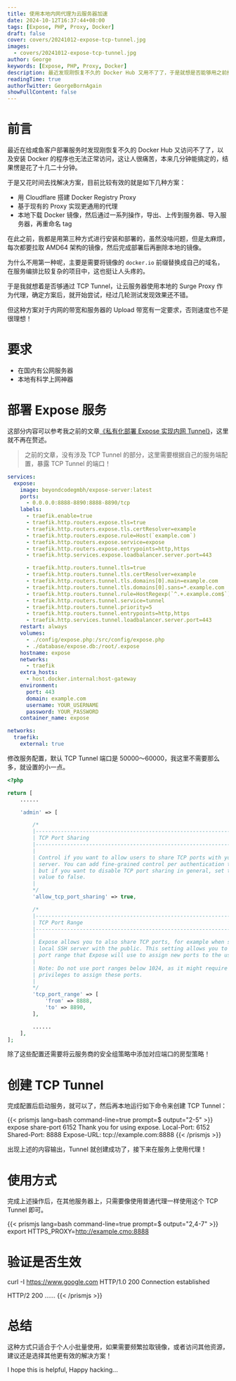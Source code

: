 ```yaml
---
title: 使用本地内网代理为云服务器加速
date: 2024-10-12T16:37:44+08:00
tags: [Expose, PHP, Proxy, Docker]
draft: false
cover: covers/20241012-expose-tcp-tunnel.jpg
images:
  - covers/20241012-expose-tcp-tunnel.jpg
author: George
keywords: [Expose, PHP, Proxy, Docker]
description: 最近发现刚恢复不久的 Docker Hub 又用不了了，于是就想是否能够用之前搭建的 Expose 服务来做 TCP Tunnel……
readingTime: true
authorTwitter: GeorgeBornAgain
showFullContent: false
---
```


# 前言

最近在给咸鱼客户部署服务时发现刚恢复不久的 Docker Hub 又访问不了了，以及安装 Docker 的程序也无法正常访问，这让人很痛苦，本来几分钟能搞定的，结果愣是花了十几二十分钟。

于是又花时间去找解决方案，目前比较有效的就是如下几种方案：

* 用 Cloudflare 搭建 Docker Registry Proxy
* 基于现有的 Proxy 实现更通用的代理
* 本地下载 Docker 镜像，然后通过一系列操作，导出、上传到服务器、导入服务器，再重命名 tag

在此之前，我都是用第三种方式进行安装和部署的，虽然没啥问题，但是太麻烦，每次都要拉取 AMD64 架构的镜像，然后完成部署后再删除本地的镜像。

为什么不用第一种呢，主要是需要将镜像的 `docker.io` 前缀替换成自己的域名，在服务编排比较复杂的项目中，这也挺让人头疼的。

于是我就想着是否够通过 TCP Tunnel，让云服务器使用本地的 Surge Proxy 作为代理，确定方案后，就开始尝试，经过几轮测试发现效果还不错。

但这种方案对于内网的带宽和服务器的 Upload 带宽有一定要求，否则速度也不是很理想！

# 要求

* 在国内有公网服务器
* 本地有科学上网神器

# 部署 Expose 服务

这部分内容可以参考我之前的文章[《私有化部署 Expose 实现内网 Tunnel》](/technology/20240714.md)，这里就不再在赘述。

> 之前的文章，没有涉及 TCP Tunnel 的部分，这里需要根据自己的服务端配置，暴露 TCP Tunnel 的端口！

```yaml
services:
  expose:
    image: beyondcodegmbh/expose-server:latest
    ports:
      - 0.0.0.0:8888-8890:8888-8890/tcp
    labels:
      - traefik.enable=true
      - traefik.http.routers.expose.tls=true
      - traefik.http.routers.expose.tls.certResolver=example
      - traefik.http.routers.expose.rule=Host(`example.com`)
      - traefik.http.routers.expose.service=expose
      - traefik.http.routers.expose.entrypoints=http,https
      - traefik.http.services.expose.loadbalancer.server.port=443

      - traefik.http.routers.tunnel.tls=true
      - traefik.http.routers.tunnel.tls.certResolver=example
      - traefik.http.routers.tunnel.tls.domains[0].main=example.com
      - traefik.http.routers.tunnel.tls.domains[0].sans=*.example.com
      - traefik.http.routers.tunnel.rule=HostRegexp(`^.+.example.com$`)
      - traefik.http.routers.tunnel.service=tunnel
      - traefik.http.routers.tunnel.priority=5
      - traefik.http.routers.tunnel.entrypoints=http,https
      - traefik.http.services.tunnel.loadbalancer.server.port=443
    restart: always
    volumes:
      - ./config/expose.php:/src/config/expose.php
      - ./database/expose.db:/root/.expose
    hostname: expose
    networks:
      - traefik
    extra_hosts:
      - host.docker.internal:host-gateway
    environment:
      port: 443
      domain: example.com
      username: YOUR_USERNAME
      password: YOUR_PASSWORD
    container_name: expose

networks:
  traefik:
    external: true
```

修改服务配置，默认 TCP Tunnel 端口是 50000～60000，我这里不需要那么多，就设置的小一点。

```php
<?php

return [
    ......

    'admin' => [

        /*
        |--------------------------------------------------------------------------
        | TCP Port Sharing
        |--------------------------------------------------------------------------
        |
        | Control if you want to allow users to share TCP ports with your Expose
        | server. You can add fine-grained control per authentication token,
        | but if you want to disable TCP port sharing in general, set this
        | value to false.
        |
        */
        'allow_tcp_port_sharing' => true,

        /*
        |--------------------------------------------------------------------------
        | TCP Port Range
        |--------------------------------------------------------------------------
        |
        | Expose allows you to also share TCP ports, for example when sharing your
        | local SSH server with the public. This setting allows you to define the
        | port range that Expose will use to assign new ports to the users.
        |
        | Note: Do not use port ranges below 1024, as it might require root
        | privileges to assign these ports.
        |
        */
        'tcp_port_range' => [
            'from' => 8888,
            'to' => 8890,
        ],

        ......
    ],
];
```

除了这些配置还需要将云服务商的安全组策略中添加对应端口的房型策略！

# 创建 TCP Tunnel

完成配置后启动服务，就可以了，然后再本地运行如下命令来创建 TCP Tunnel：

{{< prismjs lang=bash command-line=true prompt=$ output="2-5" >}}
expose share-port 6152
Thank you for using expose.
Local-Port:		6152
Shared-Port:	8888
Expose-URL:		tcp://example.com:8888
{{< /prismjs >}}

出现上述的内容输出，Tunnel 就创建成功了，接下来在服务上使用代理！

# 使用方式

完成上述操作后，在其他服务器上，只需要像使用普通代理一样使用这个 TCP Tunnel 即可。

{{< prismjs lang=bash command-line=true prompt=$ output="2,4-7" >}}
export HTTPS_PROXY=http://example.cmo:8888
# 验证是否生效
curl -I https://www.google.com
HTTP/1.0 200 Connection established

HTTP/2 200
......
{{< /prismjs >}}

# 总结

这种方式只适合于个人小批量使用，如果需要频繁拉取镜像，或者访问其他资源，建议还是选择其他更有效的解决方案！

I hope this is helpful, Happy hacking...
